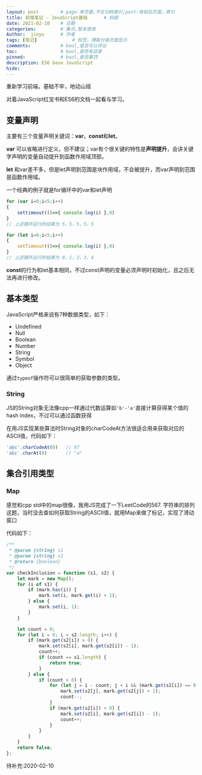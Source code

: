 ```yaml
---
layout: post        # page:单页面,不在归档索引;post:有前后页面，索引
title: 前端笔记 - JavaScript基础      # 标题
date: 2021-02-10    # 日期
categories:         # 集合,暂未使用
Author:  jinyu      # 作者
tags: [笔记]             # 标签，博客分类页面显示
comments:           # bool,是否可以评论
toc:                # bool,是否有目录
pinned:             # bool,是否置顶
description: ES6 base JavaScript 
hide: 
---
```


重新学习前端，基础不牢，地动山摇

对着JavaScript红宝书和ES6的文档一起看与学习。

<!-- more -->

## 变量声明

主要有三个变量声明关键词：**var**，**const**和**let**。

**var** 可以省略进行定义，但不建议；var有个很关键的特性是**声明提升**，会讲关键字声明的变量自动提升到函数作用域顶部。

**let** 和var差不多，但是let声明到范围是块作用域，不会被提升，而var声明到范围是函数作用域。

一个经典的例子就是for循环中的var和let声明

```javascript
for (var i=0;i<5;i++)
{
    settimeout(()=>{ console.log(i) },0)
}
// 上述循环运行的结果为 5，5，5，5，5

for (let i=0;i<5;i++)
{
    setTimeout(()=>{ console.log(i) },0)
}
// 上述循环运行的结果为 0，1，2，3，4
```

**const**的行为和let基本相同，不过const声明的变量必须声明时初始化，且之后无法再进行修改。

## 基本类型

JavaScript严格来说有7种数据类型，如下：

* Undefined
* Null
* Boolean
* Number
* String
* Symbol
* Object

通过`typeof`操作符可以很简单的获取参数的类型。

### String

JS的String对象无法像cpp一样通过代数运算如`'b'-'a'`直接计算获得某个值的hash index，不过可以通过函数获得

在用JS实现某些算法时String对象的charCodeAt方法很适合用来获取对应的ASCII值，代码如下：

```javascript
'abc'.charCodeAt(0)   // 97
'abc'.charAt(0)       // "a"
```

## 集合引用类型

### Map

感觉和cpp std中的map很像，我用JS完成了一下LeetCode的567. 字符串的排列这题，当时没去查如何获取String的ASCII值，就用Map来做了标记，实现了滑动窗口

代码如下：

```javascript
/**
 * @param {string} s1
 * @param {string} s2
 * @return {boolean}
 */
var checkInclusion = function (s1, s2) {
    let mark = new Map();
    for (i of s1) {
        if (mark.has(i)) {
            mark.set(i, mark.get(i) + 1);
        } else {
            mark.set(i, 1);
        }
    }

    let count = 0;
    for (let i = 0; i < s2.length; i++) {
        if (mark.get(s2[i]) > 0) {
            mark.set(s2[i], mark.get(s2[i]) - 1);
            count++;
            if (count == s1.length) {
                return true;
            }
        } else {
            if (count > 0) {
                for (let j = i - count; j < i && (mark.get(s2[i]) == 0 || mark.get(s2[i]) == undefined); j++) {
                    mark.set(s2[j], mark.get(s2[j]) + 1);
                    count--;
                }
                if (mark.get(s2[i]) > 0) {
                    mark.set(s2[i], mark.get(s2[i]) - 1);
                    count++;
                }
            }
        }
    }
    return false;
};
```

待补充:2020-02-10

